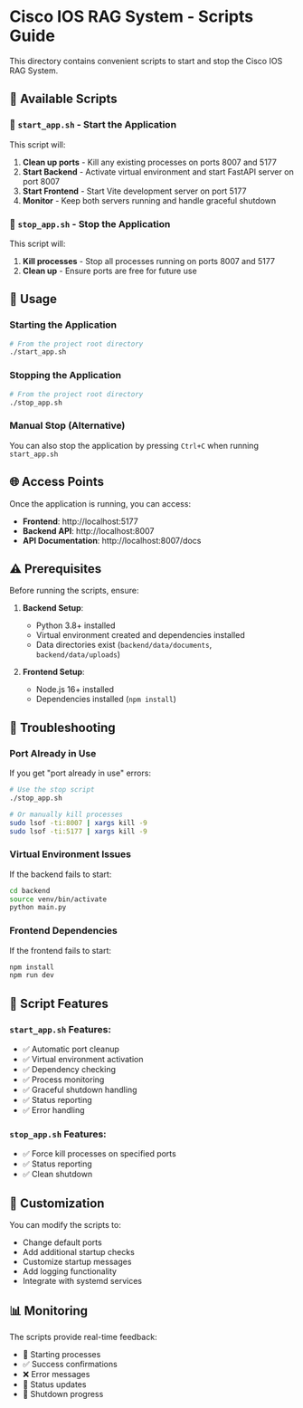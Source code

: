 # Cisco IOS RAG System - Scripts Guide

This directory contains convenient scripts to start and stop the Cisco IOS RAG System.

## 📁 Available Scripts

### 🚀 `start_app.sh` - Start the Application
This script will:
1. **Clean up ports** - Kill any existing processes on ports 8007 and 5177
2. **Start Backend** - Activate virtual environment and start FastAPI server on port 8007
3. **Start Frontend** - Start Vite development server on port 5177
4. **Monitor** - Keep both servers running and handle graceful shutdown

### 🛑 `stop_app.sh` - Stop the Application
This script will:
1. **Kill processes** - Stop all processes running on ports 8007 and 5177
2. **Clean up** - Ensure ports are free for future use

## 🎯 Usage

### Starting the Application
```bash
# From the project root directory
./start_app.sh
```

### Stopping the Application
```bash
# From the project root directory
./stop_app.sh
```

### Manual Stop (Alternative)
You can also stop the application by pressing `Ctrl+C` when running `start_app.sh`

## 🌐 Access Points

Once the application is running, you can access:

- **Frontend**: http://localhost:5177
- **Backend API**: http://localhost:8007
- **API Documentation**: http://localhost:8007/docs

## ⚠️ Prerequisites

Before running the scripts, ensure:

1. **Backend Setup**:
   - Python 3.8+ installed
   - Virtual environment created and dependencies installed
   - Data directories exist (`backend/data/documents`, `backend/data/uploads`)

2. **Frontend Setup**:
   - Node.js 16+ installed
   - Dependencies installed (`npm install`)

## 🔧 Troubleshooting

### Port Already in Use
If you get "port already in use" errors:
```bash
# Use the stop script
./stop_app.sh

# Or manually kill processes
sudo lsof -ti:8007 | xargs kill -9
sudo lsof -ti:5177 | xargs kill -9
```

### Virtual Environment Issues
If the backend fails to start:
```bash
cd backend
source venv/bin/activate
python main.py
```

### Frontend Dependencies
If the frontend fails to start:
```bash
npm install
npm run dev
```

## 📝 Script Features

### `start_app.sh` Features:
- ✅ Automatic port cleanup
- ✅ Virtual environment activation
- ✅ Dependency checking
- ✅ Process monitoring
- ✅ Graceful shutdown handling
- ✅ Status reporting
- ✅ Error handling

### `stop_app.sh` Features:
- ✅ Force kill processes on specified ports
- ✅ Status reporting
- ✅ Clean shutdown

## 🎨 Customization

You can modify the scripts to:
- Change default ports
- Add additional startup checks
- Customize startup messages
- Add logging functionality
- Integrate with systemd services

## 📊 Monitoring

The scripts provide real-time feedback:
- 🚀 Starting processes
- ✅ Success confirmations
- ❌ Error messages
- 🔄 Status updates
- 🛑 Shutdown progress 